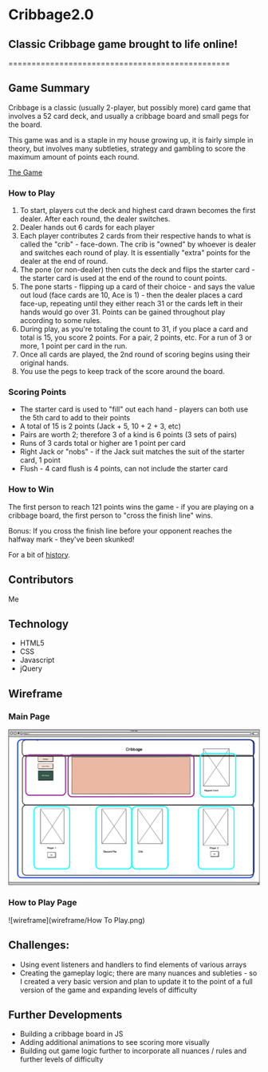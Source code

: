 # Cribbage2.0
## Classic Cribbage game brought to life online!
================================================

## Game Summary

Cribbage is a classic (usually 2-player, but possibly more) card game that involves a 52 card deck, and usually a cribbage board and small pegs for the board.

This game was and is a staple in my house growing up, it is fairly simple in theory, but involves many subtleties, strategy and gambling to score the maximum amount of points each round. 

[The Game](https://plinytheyounger.github.io/Cribbage2.0/)

### How to Play

1. To start, players cut the deck and highest card drawn becomes the first dealer. After each round, the dealer switches.
2. Dealer hands out 6 cards for each player
3. Each player contributes 2 cards from their respective hands to what is called the "crib" - face-down. The crib is "owned" by whoever is dealer and switches each round of play. It is essentially "extra" points for the dealer at the end of round.
4. The pone (or non-dealer) then cuts the deck and flips the starter card - the starter card is used at the end of the round to count points.
5. The pone starts - flipping up a card of their choice - and says the value out loud (face cards are 10, Ace is 1) - then the dealer places a card face-up, repeating until they either reach 31 or the cards left in their hands would go over 31. Points can be gained throughout play according to some rules.
6. During play, as you're totaling the count to 31, if you place a card and total is 15, you score 2 points. For a pair, 2 points, etc. For a run of 3 or more, 1 point per card in the run.
7. Once all cards are played, the 2nd round of scoring begins using their original hands. 
8. You use the pegs to keep track of the score around the board.

### Scoring Points
* The starter card is used to "fill" out each hand - players can both use the 5th card to add to their points
* A total of 15 is 2 points (Jack + 5, 10 + 2 + 3, etc)
* Pairs are worth 2; therefore 3 of a kind is 6 points (3 sets of pairs)
* Runs of 3 cards total or higher are 1 point per card
* Right Jack or "nobs" - if the Jack suit matches the suit of the starter card, 1 point
* Flush - 4 card flush is 4 points, can not include the starter card

### How to Win
The first person to reach 121 points wins the game - if you are playing on a cribbage board, the first person to "cross the finish line" wins. 

Bonus: If you cross the finish line before your opponent reaches the halfway mark - they've been skunked!

For a bit of [history](https://en.wikipedia.org/wiki/Cribbage).

## Contributors
Me

## Technology
* HTML5
* CSS
* Javascript
* jQuery

## Wireframe

### Main Page
![wireframe](wireframe/Desktop_Cribbage.png)

### How to Play Page
![wireframe](wireframe/How To Play.png)

## Challenges:
- Using event listeners and handlers to find elements of various arrays
- Creating the gameplay logic; there are many nuances and subleties - so I created a very basic version and plan to update it to the point of a full version of the game and expanding levels of difficulty

## Further Developments
- Building a cribbage board in JS
- Adding additional animations to see scoring more visually
- Building out game logic further to incorporate all nuances / rules and further levels of difficulty
